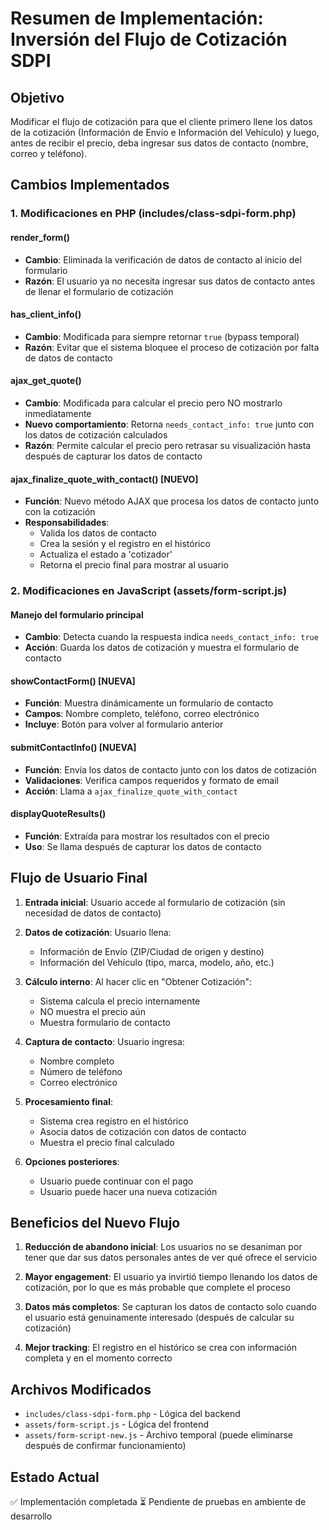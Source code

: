 # Resumen de Implementación: Inversión del Flujo de Cotización SDPI

## Objetivo
Modificar el flujo de cotización para que el cliente primero llene los datos de la cotización (Información de Envío e Información del Vehículo) y luego, antes de recibir el precio, deba ingresar sus datos de contacto (nombre, correo y teléfono).

## Cambios Implementados

### 1. Modificaciones en PHP (includes/class-sdpi-form.php)

#### render_form()
- **Cambio**: Eliminada la verificación de datos de contacto al inicio del formulario
- **Razón**: El usuario ya no necesita ingresar sus datos de contacto antes de llenar el formulario de cotización

#### has_client_info()
- **Cambio**: Modificada para siempre retornar `true` (bypass temporal)
- **Razón**: Evitar que el sistema bloquee el proceso de cotización por falta de datos de contacto

#### ajax_get_quote()
- **Cambio**: Modificada para calcular el precio pero NO mostrarlo inmediatamente
- **Nuevo comportamiento**: Retorna `needs_contact_info: true` junto con los datos de cotización calculados
- **Razón**: Permite calcular el precio pero retrasar su visualización hasta después de capturar los datos de contacto

#### ajax_finalize_quote_with_contact() [NUEVO]
- **Función**: Nuevo método AJAX que procesa los datos de contacto junto con la cotización
- **Responsabilidades**:
  - Valida los datos de contacto
  - Crea la sesión y el registro en el histórico
  - Actualiza el estado a 'cotizador'
  - Retorna el precio final para mostrar al usuario

### 2. Modificaciones en JavaScript (assets/form-script.js)

#### Manejo del formulario principal
- **Cambio**: Detecta cuando la respuesta indica `needs_contact_info: true`
- **Acción**: Guarda los datos de cotización y muestra el formulario de contacto

#### showContactForm() [NUEVA]
- **Función**: Muestra dinámicamente un formulario de contacto
- **Campos**: Nombre completo, teléfono, correo electrónico
- **Incluye**: Botón para volver al formulario anterior

#### submitContactInfo() [NUEVA]
- **Función**: Envía los datos de contacto junto con los datos de cotización
- **Validaciones**: Verifica campos requeridos y formato de email
- **Acción**: Llama a `ajax_finalize_quote_with_contact`

#### displayQuoteResults()
- **Función**: Extraída para mostrar los resultados con el precio
- **Uso**: Se llama después de capturar los datos de contacto

## Flujo de Usuario Final

1. **Entrada inicial**: Usuario accede al formulario de cotización (sin necesidad de datos de contacto)

2. **Datos de cotización**: Usuario llena:
   - Información de Envío (ZIP/Ciudad de origen y destino)
   - Información del Vehículo (tipo, marca, modelo, año, etc.)

3. **Cálculo interno**: Al hacer clic en "Obtener Cotización":
   - Sistema calcula el precio internamente
   - NO muestra el precio aún
   - Muestra formulario de contacto

4. **Captura de contacto**: Usuario ingresa:
   - Nombre completo
   - Número de teléfono
   - Correo electrónico

5. **Procesamiento final**:
   - Sistema crea registro en el histórico
   - Asocia datos de cotización con datos de contacto
   - Muestra el precio final calculado

6. **Opciones posteriores**:
   - Usuario puede continuar con el pago
   - Usuario puede hacer una nueva cotización

## Beneficios del Nuevo Flujo

1. **Reducción de abandono inicial**: Los usuarios no se desaniman por tener que dar sus datos personales antes de ver qué ofrece el servicio

2. **Mayor engagement**: El usuario ya invirtió tiempo llenando los datos de cotización, por lo que es más probable que complete el proceso

3. **Datos más completos**: Se capturan los datos de contacto solo cuando el usuario está genuinamente interesado (después de calcular su cotización)

4. **Mejor tracking**: El registro en el histórico se crea con información completa y en el momento correcto

## Archivos Modificados

- `includes/class-sdpi-form.php` - Lógica del backend
- `assets/form-script.js` - Lógica del frontend
- `assets/form-script-new.js` - Archivo temporal (puede eliminarse después de confirmar funcionamiento)

## Estado Actual

✅ Implementación completada
⏳ Pendiente de pruebas en ambiente de desarrollo
